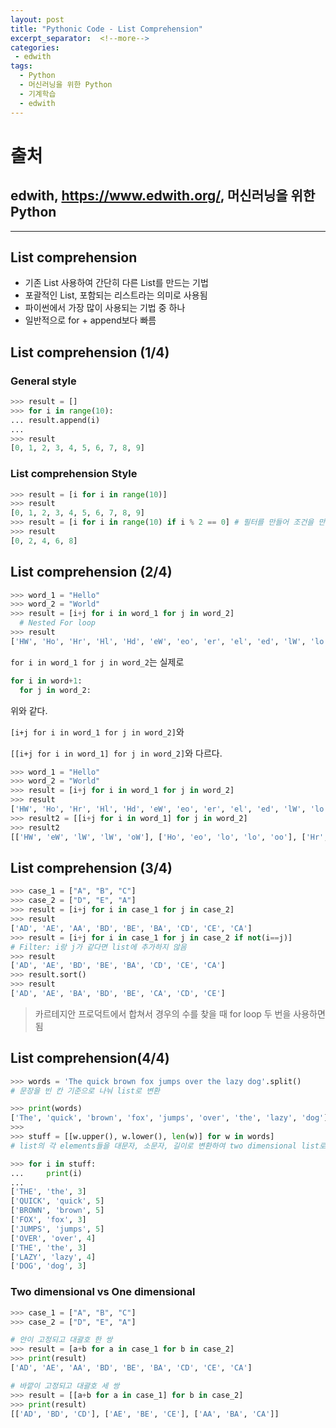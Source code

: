 ```yaml
---
layout: post
title: "Pythonic Code - List Comprehension"
excerpt_separator:  <!--more-->
categories:
 - edwith
tags:
  - Python
  - 머신러닝을 위한 Python
  - 기계학습
  - edwith
---
```


# 출처

## edwith, <https://www.edwith.org/>, 머신러닝을 위한 Python

---

<!--more-->

## List comprehension

* 기존 List 사용하여 간단히 다른 List를 만드는 기법
* 포괄적인 List, 포함되는 리스트라는 의미로 사용됨
* 파이썬에서 가장 많이 사용되는 기법 중 하나
* 일반적으로 for + append보다 빠름

## List comprehension (1/4)

### General style

```python
>>> result = []
>>> for i in range(10):
... result.append(i)
...
>>> result
[0, 1, 2, 3, 4, 5, 6, 7, 8, 9]
```

### List comprehension Style

```python
>>> result = [i for i in range(10)]
>>> result
[0, 1, 2, 3, 4, 5, 6, 7, 8, 9]
>>> result = [i for i in range(10) if i % 2 == 0] # 필터를 만들어 조건을 만듦
>>> result
[0, 2, 4, 6, 8]
```

## List comprehension (2/4)

```python
>>> word_1 = "Hello"
>>> word_2 = "World"
>>> result = [i+j for i in word_1 for j in word_2]
  # Nested For loop
>>> result
['HW', 'Ho', 'Hr', 'Hl', 'Hd', 'eW', 'eo', 'er', 'el', 'ed', 'lW', 'lo', 'lr', 'll', 'ld', 'lW', 'lo', 'lr', 'll', 'ld', 'oW', 'oo', 'or', 'ol', 'od']
```

`for i in word_1 for j in word_2`는 실제로

```python
for i in word+1:
  for j in word_2:
```

위와 같다.

`[i+j for i in word_1 for j in word_2]`와

`[[i+j for i in word_1] for j in word_2]`와 다르다.

```python
>>> word_1 = "Hello"
>>> word_2 = "World"
>>> result = [i+j for i in word_1 for j in word_2]
>>> result
['HW', 'Ho', 'Hr', 'Hl', 'Hd', 'eW', 'eo', 'er', 'el', 'ed', 'lW', 'lo', 'lr', 'll', 'ld', 'lW', 'lo', 'lr', 'll', 'ld', 'oW', 'oo', 'or', 'ol', 'od']
>>> result2 = [[i+j for i in word_1] for j in word_2]
>>> result2
[['HW', 'eW', 'lW', 'lW', 'oW'], ['Ho', 'eo', 'lo', 'lo', 'oo'], ['Hr', 'er', 'lr', 'lr', 'or'], ['Hl', 'el', 'll', 'll', 'ol'], ['Hd', 'ed', 'ld', 'ld', 'od']]
```

## List comprehension (3/4)

```python
>>> case_1 = ["A", "B", "C"]
>>> case_2 = ["D", "E", "A"]
>>> result = [i+j for i in case_1 for j in case_2]
>>> result
['AD', 'AE', 'AA', 'BD', 'BE', 'BA', 'CD', 'CE', 'CA']
>>> result = [i+j for i in case_1 for j in case_2 if not(i==j)]
# Filter: i랑 j가 같다면 list에 추가하지 않음
>>> result
['AD', 'AE', 'BD', 'BE', 'BA', 'CD', 'CE', 'CA']
>>> result.sort()
>>> result
['AD', 'AE', 'BA', 'BD', 'BE', 'CA', 'CD', 'CE']
```

> 카르테지안 프로덕트에서 합쳐서 경우의 수를 찾을 때 for loop 두 번을 사용하면 됨

## List comprehension(4/4)

```python
>>> words = 'The quick brown fox jumps over the lazy dog'.split()
# 문장을 빈 칸 기준으로 나눠 list로 변환

>>> print(words)
['The', 'quick', 'brown', 'fox', 'jumps', 'over', 'the', 'lazy', 'dog']
>>>
>>> stuff = [[w.upper(), w.lower(), len(w)] for w in words]
# list의 각 elements들을 대문자, 소문자, 길이로 변환하여 two dimensional list로 변환

>>> for i in stuff:
...     print(i)
...
['THE', 'the', 3]
['QUICK', 'quick', 5]
['BROWN', 'brown', 5]
['FOX', 'fox', 3]
['JUMPS', 'jumps', 5]
['OVER', 'over', 4]
['THE', 'the', 3]
['LAZY', 'lazy', 4]
['DOG', 'dog', 3]
```

### Two dimensional vs One dimensional

```python
>>> case_1 = ["A", "B", "C"]
>>> case_2 = ["D", "E", "A"]

# 안이 고정되고 대괄호 한 쌍
>>> result = [a+b for a in case_1 for b in case_2]
>>> print(result)
['AD', 'AE', 'AA', 'BD', 'BE', 'BA', 'CD', 'CE', 'CA']

# 바깥이 고정되고 대괄호 세 쌍
>>> result = [[a+b for a in case_1] for b in case_2]
>>> print(result)
[['AD', 'BD', 'CD'], ['AE', 'BE', 'CE'], ['AA', 'BA', 'CA']]
```